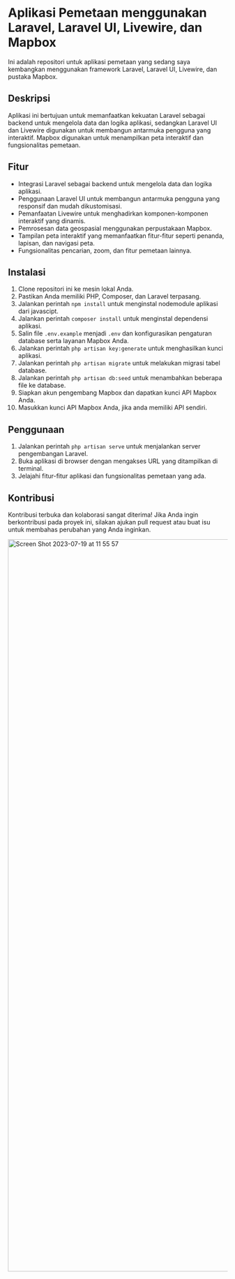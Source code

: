 # Aplikasi Pemetaan menggunakan Laravel, Laravel UI, Livewire, dan Mapbox

Ini adalah repositori untuk aplikasi pemetaan yang sedang saya kembangkan menggunakan framework Laravel, Laravel UI, Livewire, dan pustaka Mapbox.

## Deskripsi

Aplikasi ini bertujuan untuk memanfaatkan kekuatan Laravel sebagai backend untuk mengelola data dan logika aplikasi, sedangkan Laravel UI dan Livewire digunakan untuk membangun antarmuka pengguna yang interaktif. Mapbox digunakan untuk menampilkan peta interaktif dan fungsionalitas pemetaan.

## Fitur

- Integrasi Laravel sebagai backend untuk mengelola data dan logika aplikasi.
- Penggunaan Laravel UI untuk membangun antarmuka pengguna yang responsif dan mudah dikustomisasi.
- Pemanfaatan Livewire untuk menghadirkan komponen-komponen interaktif yang dinamis.
- Pemrosesan data geospasial menggunakan perpustakaan Mapbox.
- Tampilan peta interaktif yang memanfaatkan fitur-fitur seperti penanda, lapisan, dan navigasi peta.
- Fungsionalitas pencarian, zoom, dan fitur pemetaan lainnya.

## Instalasi

1. Clone repositori ini ke mesin lokal Anda.
2. Pastikan Anda memiliki PHP, Composer, dan Laravel terpasang.
3. Jalankan perintah `npm install` untuk menginstal nodemodule aplikasi dari javascipt.
4. Jalankan perintah `composer install` untuk menginstal dependensi aplikasi.
5. Salin file `.env.example` menjadi `.env` dan konfigurasikan pengaturan database serta layanan Mapbox Anda.
6. Jalankan perintah `php artisan key:generate` untuk menghasilkan kunci aplikasi.
7. Jalankan perintah `php artisan migrate` untuk melakukan migrasi tabel database.
8. Jalankan perintah `php artisan db:seed` untuk menambahkan beberapa file ke database.
9. Siapkan akun pengembang Mapbox dan dapatkan kunci API Mapbox Anda.
10. Masukkan kunci API Mapbox Anda, jika anda memiliki API sendiri.

## Penggunaan

1. Jalankan perintah `php artisan serve` untuk menjalankan server pengembangan Laravel.
2. Buka aplikasi di browser dengan mengakses URL yang ditampilkan di terminal.
3. Jelajahi fitur-fitur aplikasi dan fungsionalitas pemetaan yang ada.

## Kontribusi

Kontribusi terbuka dan kolaborasi sangat diterima! Jika Anda ingin berkontribusi pada proyek ini, silakan ajukan pull request atau buat isu untuk membahas perubahan yang Anda inginkan.

<img width="1680" alt="Screen Shot 2023-07-19 at 11 55 57" src="https://github.com/Bahrul-ulum21/Peta-Mapbox-Laravel-GIS/assets/110754191/0a55674e-29f0-411b-9dde-a20366639d3c">


